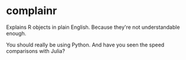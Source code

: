 complainr
=======================

Explains R objects in plain English. Because they're not understandable enough.

You should really be using Python. And have you seen the speed comparisons with Julia?
